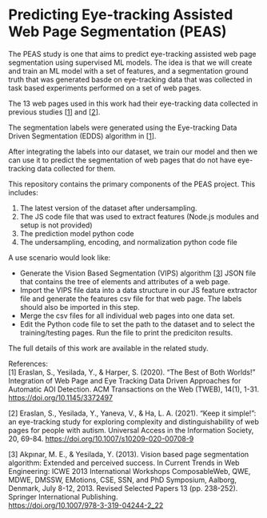 # Predicting Eye-tracking Assisted Web Page Segmentation (PEAS)

The PEAS study is one that aims to predict eye-tracking assisted web page segmentation using supervised ML models.
The idea is that we will create and train an ML model with a set of features, and a segmentation ground truth that was generated basde on eye-tracking data that was collected in task based experiments performed on a set of web pages.

The 13 web pages used in this work had their eye-tracking data collected in previous studies [[1](https://doi.org/10.1145/3372497)] and [[2](https://doi.org/10.1007/s10209-020-00708-9)].

The segmentation labels were generated using the Eye-tracking Data Driven Segmentation (EDDS) algorithm in [[1](https://doi.org/10.1145/3372497)].

After integrating the labels into our dataset, we train our model and then we can use it to predict the segmentation of web pages that do not have eye-tracking data collected for them.



This repository contains the primary components of the PEAS project. This includes:

1) The latest version of the dataset after undersampling.
2) The JS code file that was used to extract features (Node.js modules and setup is not provided)
3) The prediction model python code
4) The undersampling, encoding, and normalization python code file



A use scenario would look like:
* Generate the Vision Based Segmentation (VIPS) algorithm [[3](https://doi.org/10.1007/978-3-319-04244-2_22)] JSON file that contains the tree of elements and attributes of a web page.
* Import the VIPS file data into a data structure in our JS feature extractor file and generate the features csv file for that web page. The labels should also be imported in this step.
* Merge the csv files for all individual web pages into one data set.
* Edit the Python code file to set the path to the dataset and to select the training/testing pages. Run the file to print the prediciton results.



The full details of this work are available in the related study.



References:  
[1] Eraslan, S., Yesilada, Y., & Harper, S. (2020). “The Best of Both Worlds!” Integration of Web Page and Eye Tracking Data Driven Approaches for Automatic AOI Detection. ACM Transactions on the Web (TWEB), 14(1), 1-31. 
https://doi.org/10.1145/3372497

[2] Eraslan, S., Yesilada, Y., Yaneva, V., & Ha, L. A. (2021). “Keep it simple!”: an eye-tracking study for exploring complexity and distinguishability of web pages for people with autism. Universal Access in the Information Society, 20, 69-84.
https://doi.org/10.1007/s10209-020-00708-9

[3] Akpınar, M. E., & Yesilada, Y. (2013). Vision based page segmentation algorithm: Extended and perceived success. In Current Trends in Web Engineering: ICWE 2013 International Workshops ComposableWeb, QWE, MDWE, DMSSW, EMotions, CSE, SSN, and PhD Symposium, Aalborg, Denmark, July 8-12, 2013. Revised Selected Papers 13 (pp. 238-252). Springer International Publishing.  
https://doi.org/10.1007/978-3-319-04244-2_22
